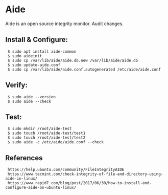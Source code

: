 Aide
=====

Aide is an open source integrity monitor. Audit changes. 

Install & Configure:
---------------------

     $ sudo apt install aide-common
     $ sudo aideinit
     $ sudo cp /var/lib/aide/aide.db.new /var/lib/aide/aide.db
     $ sudo update-aide.conf
     $ sudo cp /var/lib/aide/aide.conf.autogenerated /etc/aide/aide.conf
  
Verify:
-------

     $ sudo aide --version
     $ sudo aide --check

Test:
------

     $ sudo mkdir /root/aide-test
     $ sudo touch /root/aide-test/test1
     $ sudo touch /root/aide-test/test2
     $ sudo aide -c /etc/aide/aide.conf --check


References
----------

     https://help.ubuntu.com/community/FileIntegrityAIDE
     https://www.tecmint.com/check-integrity-of-file-and-directory-using-aide-in-linux/
     https://www.rapid7.com/blog/post/2017/06/30/how-to-install-and-configure-aide-on-ubuntu-linux/